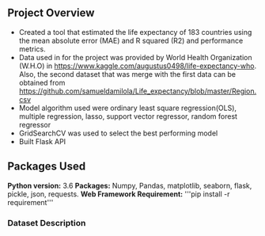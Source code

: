 ## Project Overview
* Created a tool that estimated the life expectancy of 183 countries using the mean absolute error (MAE) and R squared (R2) and performance metrics. 
* Data used in for the project was provided by World Health Organization (W.H.O) in https://www.kaggle.com/augustus0498/life-expectancy-who. Also, the second dataset that was merge with the first data can be obtained from https://github.com/samueldamilola/Life_expectancy/blob/master/Region.csv
* Model algorithm used were ordinary least square regression(OLS), multiple regression, lasso, support vector regressor, random forest regressor
* GridSearchCV was used to select the best performing model
* Built Flask API

## Packages Used
**Python version:** 3.6
**Packages:** Numpy, Pandas, matplotlib, seaborn, flask, pickle, json, requests. 
**Web Framework Requirement:** '''pip install -r requirement'''

### Dataset Description

